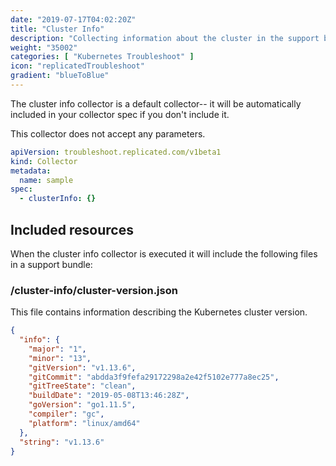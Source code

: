 ```yaml
---
date: "2019-07-17T04:02:20Z"
title: "Cluster Info"
description: "Collecting information about the cluster in the support bundle"
weight: "35002"
categories: [ "Kubernetes Troubleshoot" ]
icon: "replicatedTroubleshoot"
gradient: "blueToBlue"
---
```


The cluster info collector is a default collector-- it will be automatically included in your collector spec if you don't include it.

This collector does not accept any parameters.

```yaml
apiVersion: troubleshoot.replicated.com/v1beta1
kind: Collector
metadata:
  name: sample
spec:
  - clusterInfo: {}
```

## Included resources

When the cluster info collector is executed it will include the following files in a support bundle:

### /cluster-info/cluster-version.json
This file contains information describing the Kubernetes cluster version.

```json
{
  "info": {
    "major": "1",
    "minor": "13",
    "gitVersion": "v1.13.6",
    "gitCommit": "abdda3f9fefa29172298a2e42f5102e777a8ec25",
    "gitTreeState": "clean",
    "buildDate": "2019-05-08T13:46:28Z",
    "goVersion": "go1.11.5",
    "compiler": "gc",
    "platform": "linux/amd64"
  },
  "string": "v1.13.6"
}
```
